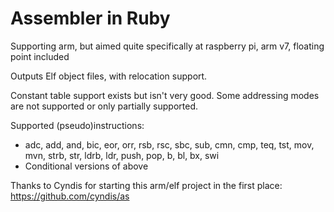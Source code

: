 Assembler in Ruby
=================

Supporting arm, but aimed quite specifically at raspberry pi, arm v7, floating point included

Outputs Elf object files, with relocation support.

Constant table support exists but isn't very good. Some addressing modes
are not supported or only partially supported.

Supported (pseudo)instructions:

- adc, add, and, bic, eor, orr, rsb, rsc, sbc, sub, cmn, cmp, teq, tst,
  mov, mvn, strb, str, ldrb, ldr, push, pop, b, bl, bx, swi
- Conditional versions of above

Thanks to Cyndis for starting this arm/elf project in the first place: https://github.com/cyndis/as
 

